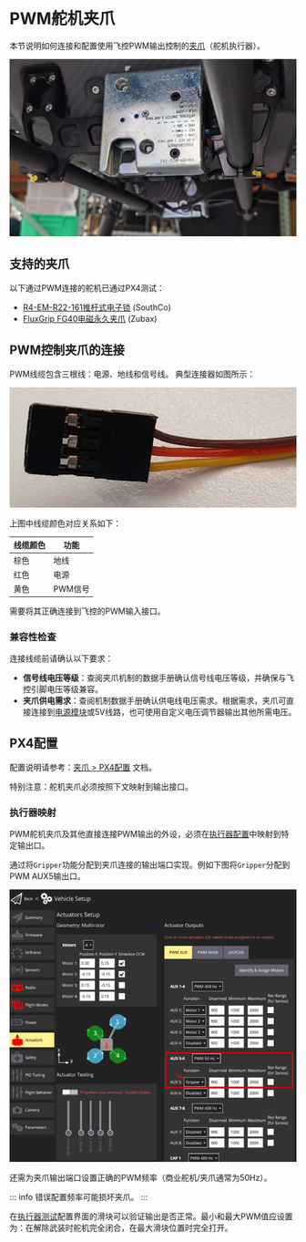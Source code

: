 # PWM舵机夹爪

本节说明如何连接和配置使用飞控PWM输出控制的[夹爪](../peripherals/gripper.md)（舵机执行器）。

![R4-EM-R22-16: 高负载夹爪示例](../../assets/hardware/grippers/highload_gripper_example.jpg)

## 支持的夹爪

以下通过PWM连接的舵机已通过PX4测试：

- [R4-EM-R22-161推杆式电子锁](https://southco.com/en_any_int/r4-em-r22-161) (SouthCo)
- [FluxGrip FG40电磁永久夹爪](http://zubax.com/fg40) (Zubax)

## PWM控制夹爪的连接

PWM线缆包含三根线：电源、地线和信号线。
典型连接器如图所示：

![PWM线缆](../../assets/hardware/grippers/pwm_cable.png)

上图中线缆颜色对应关系如下：

| 线缆颜色 | 功能       |
| -------- | ---------- |
| 棕色     | 地线       |
| 红色     | 电源       |
| 黄色     | PWM信号    |

需要将其正确连接到飞控的PWM输入接口。

### 兼容性检查

连接线缆前请确认以下要求：

- **信号线电压等级**：查阅夹爪机制的数据手册确认信号线电压等级，并确保与飞控引脚电压等级兼容。
- **夹爪供电需求**：查阅机制数据手册确认供电线电压需求。根据需求，夹爪可直接连接到[电源模块](../power_module/index.md)或5V线路，也可使用自定义电压调节器输出其他所需电压。

## PX4配置

配置说明请参考：[夹爪 > PX4配置](../peripherals/gripper.md#px4-configuration) 文档。

特别注意：舵机夹爪必须按照下文映射到输出接口。

### 执行器映射

PWM舵机夹爪及其他直接连接PWM输出的外设，必须在[执行器配置](../config/actuators.md#actuator-outputs)中映射到特定输出口。

通过将`Gripper`功能分配到夹爪连接的输出端口实现。例如下图将`Gripper`分配到PWM AUX5输出口。

![夹爪输出映射](../../assets/config/gripper/qgc_gripper_output_setup.png)

还需为夹爪输出端口设置正确的PWM频率（商业舵机/夹爪通常为50Hz）。

::: info
错误配置频率可能损坏夹爪。
:::

在[执行器测试](../config/actuators.md#actuator-testing)配置界面的滑块可以验证输出是否正常。最小和最大PWM值应设置为：在解除武装时舵机完全闭合，在最大滑块位置时完全打开。